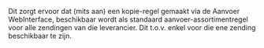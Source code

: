 Dit zorgt ervoor dat (mits aan) een kopie-regel gemaakt via de Aanvoer WebInterface, beschikbaar wordt als standaard aanvoer-assortimentregel voor alle zendingen van die leverancier. Dit t.o.v. enkel voor die ene zending beschikbaar te zijn.
